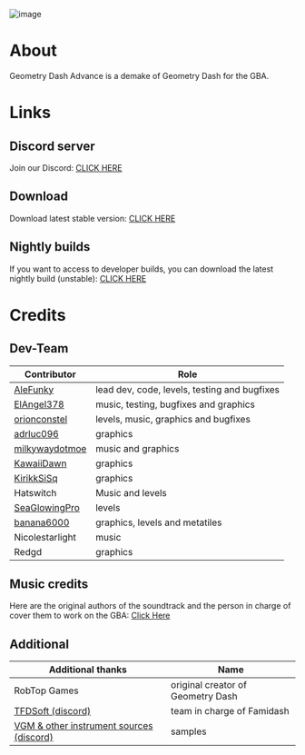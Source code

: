 ![image](https://github.com/AleFunky/geometry_dash_advance/blob/main/images/cover.jpg)

# About
Geometry Dash Advance is a demake of Geometry Dash for the GBA.

# Links
## Discord server
Join our Discord: [CLICK HERE](https://discord.gg/Yh6JrS7eSU)

## Download
Download latest stable version: [CLICK HERE](https://github.com/AleFunky/geometry_dash_advance/releases)

## Nightly builds
If you want to access to developer builds, you can download the latest nightly build (unstable): [CLICK HERE](https://nightly.link/AleFunky/geometry_dash_advance/workflows/main/main/gd-adv.zip)

# Credits

## Dev-Team
|Contributor|Role|
|---|---|
|[AleFunky](https://github.com/AleFunky)|lead dev, code, levels, testing and bugfixes|
|[ElAngel378](https://github.com/ElAngel378)|music, testing, bugfixes and graphics|
|[orionconstel](https://github.com/orionConstel)|levels, music, graphics and bugfixes|
|[adrluc096](https://github.com/123456oil)|graphics|
|[milkywaydotmoe](https://github.com/milkywaydotmoe)|music and graphics|
|[KawaiiDawn](https://github.com/Astroclimber26)|graphics|
|[KirikkSiSq](https://github.com/KirikkSiSq)|graphics|
|Hatswitch|Music and levels|
|[SeaGlowingPro](https://github.com/SeaGlowingPro)|levels|
|[banana6000](https://github.com/xXFamidashFan69Xx)|graphics, levels and metatiles|
|Nicolestarlight|music|
|Redgd|graphics|

## Music credits
Here are the original authors of the soundtrack and the person in charge of cover them to work on the GBA: [Click Here](https://github.com/AleFunky/geometry_dash_advance/blob/main/audio/Audio%20credits.md)

## Additional
|Additional thanks|Name|
|---|---|
|RobTop Games|original creator of Geometry Dash|
|[TFDSoft (discord)](https://discord.gg/PCbwQaZs8K)|team in charge of Famidash|
|[VGM & other instrument sources (discord)](https://discord.gg/m4qzYNGHuS)|samples|
